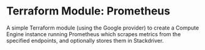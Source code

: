 Terraform Module: Prometheus
============================

A simple Terraform module (using the Google provider) to create a Compute Engine instance running Prometheus which
scrapes metrics from the specified endpoints, and optionally stores them in Stackdriver. 
